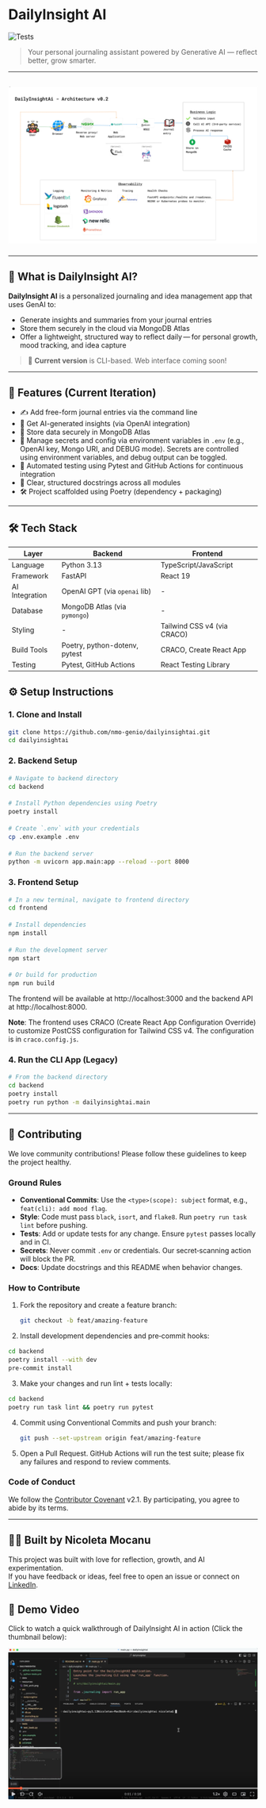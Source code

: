 # DailyInsight AI

![Tests](https://github.com/nmo-genio/dailyinsightai/actions/workflows/python-tests.yml/badge.svg)

> Your personal journaling assistant powered by Generative AI — reflect better, grow smarter.

---

## ![Architecture](./resources/DailyInsightAIArchitecture.png)

---

## 🧠 What is DailyInsight AI?

**DailyInsight AI** is a personalized journaling and idea management app that uses GenAI to:
- Generate insights and summaries from your journal entries
- Store them securely in the cloud via MongoDB Atlas
- Offer a lightweight, structured way to reflect daily — for personal growth, mood tracking, and idea capture

> 🧪 **Current version** is CLI-based. Web interface coming soon!

---

## 🚀 Features (Current Iteration)

- ✍️ Add free-form journal entries via the command line
- 🧠 Get AI-generated insights (via OpenAI integration)
- 💾 Store data securely in MongoDB Atlas
- 🔐 Manage secrets and config via environment variables in `.env` (e.g., OpenAI key, Mongo URI, and DEBUG mode). Secrets are controlled using environment variables, and debug output can be toggled.
- 🧪 Automated testing using Pytest and GitHub Actions for continuous integration
- 📝 Clear, structured docstrings across all modules
- 🛠️ Project scaffolded using Poetry (dependency + packaging)

---

## 🛠️ Tech Stack

| Layer         | Backend                        | Frontend                      |
|---------------|--------------------------------|-------------------------------|
| Language      | Python 3.13                    | TypeScript/JavaScript        |
| Framework     | FastAPI                        | React 19                      |
| AI Integration| OpenAI GPT (via `openai` lib)  | -                            |
| Database      | MongoDB Atlas (via `pymongo`)  | -                            |
| Styling       | -                              | Tailwind CSS v4 (via CRACO)  |
| Build Tools   | Poetry, python-dotenv, pytest | CRACO, Create React App      |
| Testing       | Pytest, GitHub Actions        | React Testing Library        |


## ⚙️ Setup Instructions

### 1. Clone and Install

```bash
git clone https://github.com/nmo-genio/dailyinsightai.git
cd dailyinsightai
```

### 2. Backend Setup

```bash
# Navigate to backend directory
cd backend

# Install Python dependencies using Poetry
poetry install

# Create `.env` with your credentials
cp .env.example .env

# Run the backend server
python -m uvicorn app.main:app --reload --port 8000
```

### 3. Frontend Setup

```bash
# In a new terminal, navigate to frontend directory
cd frontend

# Install dependencies
npm install

# Run the development server
npm start

# Or build for production
npm run build
```

The frontend will be available at http://localhost:3000 and the backend API at http://localhost:8000.

**Note**: The frontend uses CRACO (Create React App Configuration Override) to customize PostCSS configuration for Tailwind CSS v4. The configuration is in `craco.config.js`.

### 4. Run the CLI App (Legacy)

```bash
# From the backend directory
cd backend
poetry install
poetry run python -m dailyinsightai.main
```

---

## 🤝 Contributing

We love community contributions! Please follow these guidelines to keep the project healthy.

### Ground Rules

- **Conventional Commits**: Use the `<type>(scope): subject` format, e.g., `feat(cli): add mood flag`.
- **Style**: Code must pass `black`, `isort`, and `flake8`. Run `poetry run task lint` before pushing.
- **Tests**: Add or update tests for any change. Ensure `pytest` passes locally and in CI.
- **Secrets**: Never commit `.env` or credentials. Our secret‑scanning action will block the PR.
- **Docs**: Update docstrings and this README when behavior changes.

### How to Contribute

1. Fork the repository and create a feature branch:

   ```bash
   git checkout -b feat/amazing-feature
   ```

2. Install development dependencies and pre‑commit hooks:

```bash
cd backend
poetry install --with dev
pre-commit install
```

3. Make your changes and run lint + tests locally:

```bash
cd backend
poetry run task lint && poetry run pytest
```

4. Commit using Conventional Commits and push your branch:

   ```bash
   git push --set-upstream origin feat/amazing-feature
   ```

5. Open a Pull Request. GitHub Actions will run the test suite; please fix any failures and respond to review comments.

### Code of Conduct

We follow the [Contributor Covenant](https://www.contributor-covenant.org/) v2.1. By participating, you agree to abide by its terms.

---

## 👩‍💻 Built by Nicoleta Mocanu

This project was built with love for reflection, growth, and AI experimentation.  
If you have feedback or ideas, feel free to open an issue or connect on [LinkedIn](https://www.linkedin.com/in/nicoletamocanu/).

## 🎥 Demo Video

Click to watch a quick walkthrough of DailyInsight AI in action (Click the thumbnail below):

[![Watch the video walkthrough](./resources/loom-thumbnail.png)](https://www.loom.com/share/23bdbb05d9a248b7b26a34c1b20ed88b)
